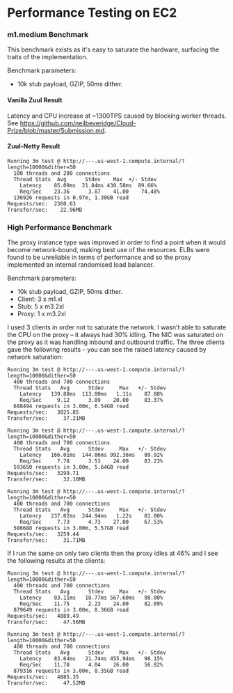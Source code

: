 # Performance Testing on EC2

### m1.medium Benchmark 
This benchmark exists as it's easy to saturate the hardware, surfacing the traits of the implementation.

Benchmark parameters:
- 10k stub payload, GZIP, 50ms dither.

#### Vanilla Zuul Result
Latency and CPU increase at ~1300TPS caused by blocking worker threads. See https://github.com/neilbeveridge/Cloud-Prize/blob/master/Submission.md.

#### Zuul-Netty Result
```
Running 3m test @ http://---.us-west-1.compute.internal/?length=10000&dither=50
  100 threads and 200 connections
  Thread Stats  Avg      Stdev    Max  +/- Stdev
    Latency    85.09ms  21.84ms 430.58ms  89.66%
    Req/Sec    23.36      3.87    41.00    74.48%
  136926 requests in 0.97m, 1.30GB read
Requests/sec:  2360.63
Transfer/sec:    22.96MB
```

### High Performance Benchmark
The proxy instance type was improved in order to find a point when it would become network-bound, making best use of the resources. ELBs were found to be unreliable in terms of performance and so the proxy implemented an internal randomised load balancer.

Benchmark parameters:
- 10k stub payload, GZIP, 50ms dither.
- Client: 3 x m1.xl
- Stub: 5 x m3.2xl
- Proxy: 1 x m3.2xl

I used 3 clients in order not to saturate the network. I wasn't able to saturate the CPU on the proxy – it always had 30% idling. The NIC was saturated on the proxy as it was handling inbound and outbound traffic. The three clients gave the following results – you can see the raised latency caused by network saturation:

```
Running 3m test @ http://---.us-west-1.compute.internal/?length=10000&dither=50
  400 threads and 700 connections
  Thread Stats   Avg      Stdev     Max   +/- Stdev
    Latency   139.88ms  113.00ms   1.11s    87.88%
    Req/Sec     9.12      3.89    20.00     83.37%
  688494 requests in 3.00m, 6.54GB read
Requests/sec:   3825.85
Transfer/sec:     37.21MB
```
```
Running 3m test @ http://---.us-west-1.compute.internal/?length=10000&dither=50
  400 threads and 700 connections
  Thread Stats   Avg      Stdev     Max   +/- Stdev
    Latency   166.01ms  144.06ms 992.36ms   89.92%
    Req/Sec     7.78      3.53    24.00     83.23%
  593650 requests in 3.00m, 5.64GB read
Requests/sec:   3299.71
Transfer/sec:     32.10MB
```
```
Running 3m test @ http://---.us-west-1.compute.internal/?length=10000&dither=50
  400 threads and 700 connections
  Thread Stats   Avg      Stdev     Max   +/- Stdev
    Latency   237.02ms  244.94ms   1.22s    81.00%
    Req/Sec     7.73      4.73    27.00     67.53%
  586688 requests in 3.00m, 5.57GB read
Requests/sec:   3259.44
Transfer/sec:     31.71MB
```

If I run the same on only two clients then the proxy idles at 46% and I see the following results at the clients:

```
Running 3m test @ http://---.us-west-1.compute.internal/?length=10000&dither=50
  400 threads and 700 connections
  Thread Stats   Avg      Stdev     Max   +/- Stdev
    Latency    83.11ms   18.77ms 567.60ms   98.00%
    Req/Sec    11.75      2.23    24.00     82.09%
  879649 requests in 3.00m, 8.36GB read
Requests/sec:   4889.49
Transfer/sec:     47.56MB
```
```
Running 3m test @ http://---.us-west-1.compute.internal/?length=10000&dither=50
  400 threads and 700 connections
  Thread Stats   Avg      Stdev     Max   +/- Stdev
    Latency    83.64ms   21.74ms 455.94ms   98.15%
    Req/Sec    11.78      4.04    26.00     56.82%
  879316 requests in 3.00m, 8.35GB read
Requests/sec:   4885.35
Transfer/sec:     47.52MB
```

